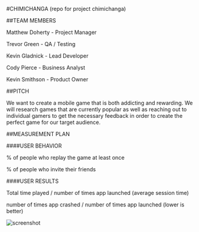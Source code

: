 #CHIMICHANGA
(repo for project chimichanga)

##TEAM MEMBERS

Matthew Doherty - Project Manager

Trevor Green - QA / Testing

Kevin Gladnick - Lead Developer

Cody Pierce - Business Analyst

Kevin Smithson - Product Owner

##PITCH

We want to create a mobile game that is both addicting and rewarding. We will research games that are currently popular as well as reaching out to individual gamers to get the necessary feedback in order to create the perfect game for our target audience.

##MEASUREMENT PLAN 

####USER BEHAVIOR

% of people who replay the game at least once

% of people who invite their friends

####USER RESULTS

Total time played / number of times app launched (average session time)

number of times app crashed / number of times app launched (lower is better)
 
![screenshot](0329161115.jpg)
